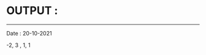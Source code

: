 <html>
  <body>
    <h1><strong> OUTPUT : </strong> </h1> 
      <hr>
      <p>  Date : 20-10-2021 </p>
      <p>  -2, 3 , 1, 1 </p>
  </body>
</html>
